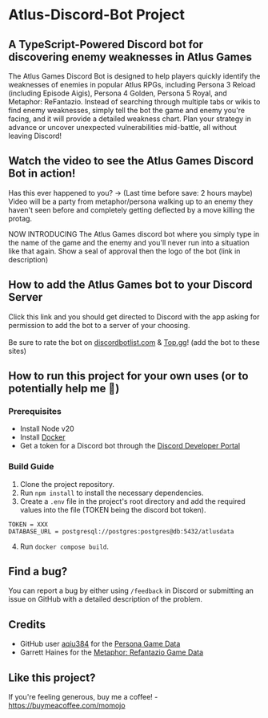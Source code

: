 # Atlus-Discord-Bot Project

## A TypeScript-Powered Discord bot for discovering enemy weaknesses in Atlus Games

The Atlus Games Discord Bot is designed to help players quickly identify the weaknesses of enemies in popular Atlus RPGs, including Persona 3 Reload (including Episode Aigis), Persona 4 Golden, Persona 5 Royal, and Metaphor: ReFantazio. Instead of searching through multiple tabs or wikis to find enemy weaknesses, simply tell the bot the game and enemy you're facing, and it will provide a detailed weakness chart. Plan your strategy in advance or uncover unexpected vulnerabilities mid-battle, all without leaving Discord!

## Watch the video to see the Atlus Games Discord Bot in action!

Has this ever happened to you? -> (Last time before save: 2 hours maybe) Video will be a party from metaphor/persona walking up to an enemy they haven't seen before and completely getting deflected by a move killing the protag. 

NOW INTRODUCING The Atlus Games discord bot where you simply type in the name of the game and the enemy and you'll never run into a situation like that again. Show a seal of approval then the logo of the bot (link in description)

## How to add the Atlus Games bot to your Discord Server

Click this link and you should get directed to Discord with the app asking for permission to add the bot to a server of your choosing.<br>
<br>Be sure to rate the bot on [discordbotlist.com](https://discordbotlist.com/) & [Top.gg](https://top.gg/)! (add the bot to these sites)

## How to run this project for your own uses (or to potentially help me 👀)

### Prerequisites
* Install Node v20
* Install [Docker](https://docs.docker.com/engine/install/) 
* Get a token for a Discord bot through the [Discord Developer Portal](https://discord.com/developers/)

### Build Guide
1. Clone the project repository.
2. Run `npm install` to install the necessary dependencies.
3. Create a `.env` file in the project's root directory and add the required values into the file (TOKEN being the discord bot token). 
```
TOKEN = XXX
DATABASE_URL = postgresql://postgres:postgres@db:5432/atlusdata
```
4. Run `docker compose build`.

## Find a bug?

You can report a bug by either using ```/feedback``` in Discord or submitting an issue on GitHub with a detailed description of the problem.

## Credits

* GitHub user [aqiu384](https://github.com/aqiu384/aqiu384.github.io) for the [Persona Game Data](https://aqiu384.github.io/megaten-fusion-tool/home)
* Garrett Haines for the [Metaphor: Refantazio Game Data](https://docs.google.com/spreadsheets/d/1FDC6T6tr__-AU18tY--4-ZUSzkeaMM_Kg_Crqu6VrcM/edit?pli=1&gid=2052374500#gid=2052374500)

## Like this project?

If you're feeling generous, buy me a coffee! - https://buymeacoffee.com/momojo


